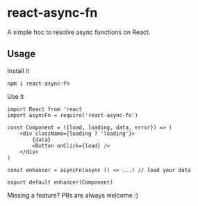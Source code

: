 react-async-fn
==============

A simple hoc to resolve async functions on React.

Usage
-----

Install it

```
npm i react-async-fn
```

Use it

```
import React from 'react
import asyncFn = require('react-async-fn')

const Component = ({load, loading, data, error}) => (
	<div className={loading ? 'loading'}>
		{data}
		<Button onClick={load} />
	</div>
)

const enhancer = asyncFn(async () => ...) // load your data

export default enhancer(Component)
```

Missing a feature? PRs are always welcome :)
